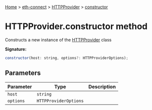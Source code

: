 [Home](./index) &gt; [eth-connect](./eth-connect.md) &gt; [HTTPProvider](./eth-connect.httpprovider.md) &gt; [constructor](./eth-connect.httpprovider.constructor.md)

# HTTPProvider.constructor method

Constructs a new instance of the [HTTPProvider](./eth-connect.httpprovider.md) class

**Signature:**
```javascript
constructor(host: string, options?: HTTPProviderOptions);
```

## Parameters

|  Parameter | Type | Description |
|  --- | --- | --- |
|  `host` | `string` |  |
|  `options` | `HTTPProviderOptions` |  |

